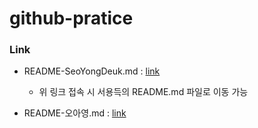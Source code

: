 # github-pratice

### Link
- README-SeoYongDeuk.md : [link](./README-SeoYongDeuk.md)
    - 위 링크 접속 시 서용득의 README.md 파일로 이동 가능

- README-오아영.md : [link](https://github.com/aong13/github-pratice/blob/6d8527f262c72cb25f74a071b13f7941e41e11ee/README-%EC%98%A4%EC%95%84%EC%98%81.md)
